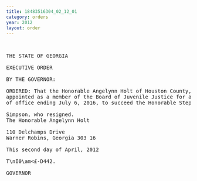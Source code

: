 ```yaml
---
title: 18483516304_02_12_01
category: orders
year: 2012
layout: order
---
```


<pre> 

THE STATE OF GEORGIA

EXECUTIVE ORDER

BY THE GOVERNOR:

ORDERED: That the Honorable Angelynn Holt of Houston County, Georgia, is
appointed as a member of the Board of Juvenile Justice for a term
of office ending July 6, 2016, to succeed the Honorable Stephen

Simpson, who resigned.
The Honorable Angelynn Holt

110 Delchamps Drive
Warner Robins, Georgia 303 16

This second day of April, 2012

T\nI0\am<£-D442.

GOVERNOR

</pre>
